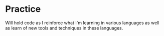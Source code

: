 # Practice
 Will hold code as I reinforce what I'm learning in various languages as well as learn of new tools and techniques in these languages.
